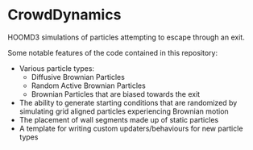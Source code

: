 # CrowdDynamics

HOOMD3 simulations of particles attempting to escape through an exit.

Some notable features of the code contained in this repository:
<ul>
  <li>Various particle types:
    <ul>
      <li>Diffusive Brownian Particles</li>
      <li>Random Active Brownian Particles</li>
      <li>Brownian Particles that are biased towards the exit</li>
    </ul>
  </li>
  <li>The ability to generate starting conditions that are randomized by simulating grid aligned particles experiencing Brownian motion</li>
  <li>The placement of wall segments made up of static particles</li>
  <li>A template for writing custom updaters/behaviours for new particle types</li>
  
</ul>
